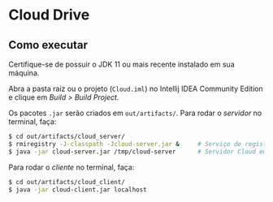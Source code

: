 # Cloud Drive

## Como executar

Certifique-se de possuir o JDK 11 ou mais recente instalado em sua máquina.

Abra a pasta raiz ou o projeto (`Cloud.iml`) no Intellij IDEA Community Edition e clique em *Build > Build Project*.

Os pacotes `.jar` serão criados em `out/artifacts/`.
Para rodar o *servidor* no terminal, faça:

```bash
$ cd out/artifacts/cloud_server/
$ rmiregistry -J-classpath -Jcloud-server.jar &     # Serviço de registro do RMI em segundo plano
$ java -jar cloud-server.jar /tmp/cloud-server      # Servidor Cloud em segundo plano
```

Para rodar o *cliente* no terminal, faça:
```bash
$ cd out/artifacts/cloud_client/
$ java -jar cloud-client.jar localhost
```
